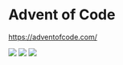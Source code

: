 # Advent of Code

https://adventofcode.com/

<!--- advent_readme_stars table --->


![](https://img.shields.io/badge/day%20📅-15-blue) ![](https://img.shields.io/badge/stars%20⭐-3-yellow) ![](https://img.shields.io/badge/days%20completed-1-red)
